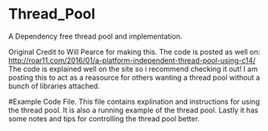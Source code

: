 # Thread_Pool
A Dependency free thread pool and implementation.

Original Credit to Will Pearce for making this.
The code is posted as well on: http://roar11.com/2016/01/a-platform-independent-thread-pool-using-c14/
The code is explained well on the site so i recommend checking it out! 
I am posting this to act as a reasource for others wanting a thread pool without a bunch of libraries attached.

#Example Code File.
This file contains explination and instructions for using the thread pool.
It is also a running example of the thread pool. 
Lastly it has some notes and tips for controlling the thread pool better.


